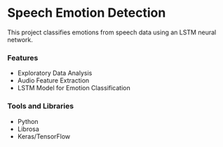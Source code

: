 # Speech Emotion Detection
This project classifies emotions from speech data using an LSTM neural network. 
### Features
- Exploratory Data Analysis
- Audio Feature Extraction
- LSTM Model for Emotion Classification
### Tools and Libraries
- Python
- Librosa
- Keras/TensorFlow
